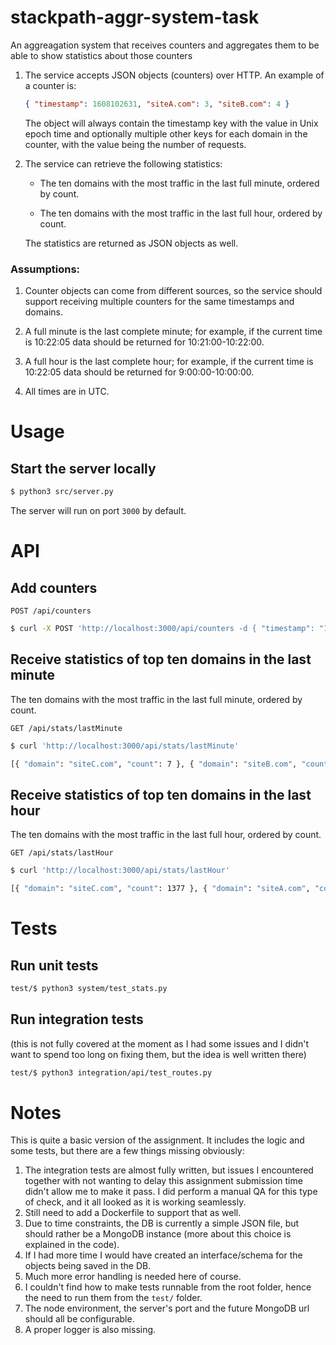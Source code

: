 # stackpath-aggr-system-task
An aggreagation system that receives counters and aggregates them to be able to show statistics about those counters


1. The service accepts JSON objects (counters) over HTTP. An example of a counter is:
    ```json
    { "timestamp": 1608102631, "siteA.com": 3, "siteB.com": 4 }
    ```
    The object will always contain the timestamp key with the value in Unix epoch time and optionally multiple other keys for each domain in the counter, with the value being the number of requests.

2. The service can retrieve the following statistics:

    - The ten domains with the most traffic in the last full minute, ordered by count.

    - The ten domains with the most traffic in the last full hour, ordered by count.

    The statistics are returned as JSON objects as well.

 
### Assumptions:

1. Counter objects can come from different sources, so the service should support receiving multiple counters for the same timestamps and domains.

2. A full minute is the last complete minute; for example, if the current time is 10:22:05 data should be returned for 10:21:00-10:22:00.

3. A full hour is the last complete hour; for example, if the current time is 10:22:05 data should be returned for 9:00:00-10:00:00.

4. All times are in UTC.


# Usage

## Start the server locally
```bash
$ python3 src/server.py
```
The server will run on port `3000` by default.

# API    
## Add counters
`POST /api/counters`
```bash
$ curl -X POST 'http://localhost:3000/api/counters -d { "timestamp": "1661860794425l", "siteA.com": 3, "siteB.com": 4, "siteC.com": 7 }
```
   
## Receive statistics of top ten domains in the last minute
The ten domains with the most traffic in the last full minute, ordered by count.

`GET /api/stats/lastMinute`
```bash
$ curl 'http://localhost:3000/api/stats/lastMinute'

[{ "domain": "siteC.com", "count": 7 }, { "domain": "siteB.com", "count": 4 }, { "domain": "siteA.com", "count": 3 }]
```            


## Receive statistics of top ten domains in the last hour
The ten domains with the most traffic in the last full hour, ordered by count.

`GET /api/stats/lastHour`
```bash
$ curl 'http://localhost:3000/api/stats/lastHour'

[{ "domain": "siteC.com", "count": 1377 }, { "domain": "siteA.com", "count": 435 }, { "domain": "siteB.com", "count" :312 }]
```            
    
 # Tests

 ## Run unit tests
```bash
test/$ python3 system/test_stats.py
```
 ## Run integration tests 
 (this is not fully covered at the moment as I had some issues and I didn't want to spend too long on fixing them, but the idea is well written there)
```bash
test/$ python3 integration/api/test_routes.py
```

# Notes
This is quite a basic version of the assignment. It includes the logic and some tests, but there are a few things missing obviously:
1. The integration tests are almost fully written, but issues I encountered together with not wanting to delay this assignment submission time didn't allow me to make it pass. I did perform a manual QA for this type of check, and it all looked as it is working seamlessly.
2. Still need to add a Dockerfile to support that as well.
3. Due to time constraints, the DB is currently a simple JSON file, but should rather be a MongoDB instance (more about this choice is explained in the code).
4. If I had more time I would have created an interface/schema for the objects being saved in the DB.
5. Much more error handling is needed here of course.
6. I couldn't find how to make tests runnable from the root folder, hence the need to run them from the `test/` folder.
7. The node environment, the server's port and the future MongoDB url should all be configurable.
8. A proper logger is also missing.
